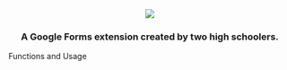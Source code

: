 <div align='center'>
 <img src='https://lh3.googleusercontent.com/5mugI8wVonPqg5A182xFJKBv2GWq91NloRqZFifHnsCb1X7Qexqm0FHW1CN4iXYKb0xyiGp_eA=w258-h100-rw' />
 <h3>
  A Google Forms extension created by two high schoolers.
 </h3>
</div

## Functions and Usage
